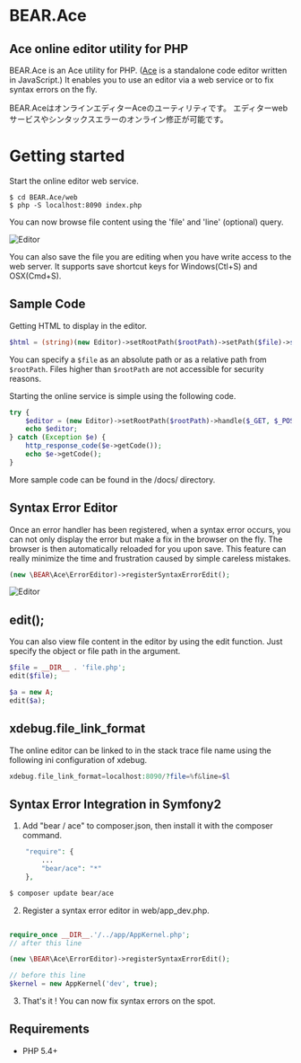 BEAR.Ace
========

Ace online editor utility for PHP
----------------------------------

BEAR.Ace is an Ace utility for PHP. ([Ace](https://github.com/ajaxorg/ace) is a standalone code editor written in JavaScript.)
It enables you to use an editor via a web service or to fix syntax errors on the fly.

BEAR.AceはオンラインエディターAceのユーティリティです。
エディターwebサービスやシンタックスエラーのオンライン修正が可能です。

Getting started
===============

Start the online editor web service.  

```
$ cd BEAR.Ace/web
$ php -S localhost:8090 index.php
```

You can now browse file content using the 'file' and 'line' (optional) query.    

![Editor](https://raw.github.com/koriym/BEAR.Ace/gh-pages/assets/editor.png)

You can also save the file you are editing when you have write access to the web server. It supports save shortcut keys for Windows(Ctl+S) and OSX(Cmd+S).

Sample Code
-----------

Getting HTML to display in the editor.

```php
$html = (string)(new Editor)->setRootPath($rootPath)->setPath($file)->setLine($line);
```

You can specify a `$file` as an absolute path or as a relative path from `$rootPath`.
Files higher than `$rootPath` are not accessible for security reasons.


Starting the online service is simple using the following code.
```php
try {
    $editor = (new Editor)->setRootPath($rootPath)->handle($_GET, $_POST, $_SERVER);
    echo $editor;
} catch (Exception $e) {
    http_response_code($e->getCode());
    echo $e->getCode();
}
```
More sample code can be found in the /docs/ directory.

Syntax Error Editor
-------------------
Once an error handler has been registered, when a syntax error occurs, you can not only display the error but make a fix in the browser on the fly. The browser is then automatically reloaded for you upon save. This feature can really minimize the time and frustration caused by simple careless mistakes.

```php
(new \BEAR\Ace\ErrorEditor)->registerSyntaxErrorEdit();
```
![Editor](https://raw.github.com/koriym/BEAR.Ace/gh-pages/assets/syntax_error.png)

edit();
-------------------
You can also view file content in the editor by using the edit function. Just specify the object or file path in the argument.

```php
$file = __DIR__ . 'file.php';
edit($file);
```

```php
$a = new A;
edit($a);
```

xdebug.file_link_format
-----------------------
The online editor can be linked to in the stack trace file name using the following ini configuration of xdebug.

```php
xdebug.file_link_format=localhost:8090/?file=%f&line=$l
```

Syntax Error Integration in Symfony2
-------------------------------------------

1) Add "bear / ace" to composer.json, then install it with the composer command.
```php
    "require": {
        ...
        "bear/ace": "*"
    },
```
```bash
$ composer update bear/ace
```

2) Register a syntax error editor in web/app_dev.php.
```php

require_once __DIR__.'/../app/AppKernel.php';
// after this line

(new \BEAR\Ace\ErrorEditor)->registerSyntaxErrorEdit();

// before this line
$kernel = new AppKernel('dev', true);
```

3) That's it ! You can now fix syntax errors on the spot.

Requirements
------------
 * PHP 5.4+
